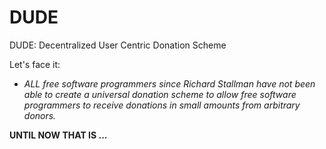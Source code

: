 # DUDE
DUDE: Decentralized User Centric Donation Scheme

Let's face it: 

- _ALL free software programmers since Richard Stallman have not been able to create a universal donation scheme to allow free software programmers to receive donations in small amounts from arbitrary donors._

__UNTIL NOW THAT IS ...__

